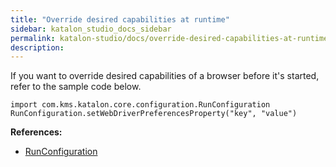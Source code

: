 ```yaml
---
title: "Override desired capabilities at runtime" 
sidebar: katalon_studio_docs_sidebar
permalink: katalon-studio/docs/override-desired-capabilities-at-runtime.html 
description: 
---
```

If you want to override desired capabilities of a browser before it's started, refer to the sample code below.

```
import com.kms.katalon.core.configuration.RunConfiguration
RunConfiguration.setWebDriverPreferencesProperty("key", "value")
```

  
**References:**

*   [RunConfiguration](https://api-docs.katalon.com/com/kms/katalon/core/configuration/RunConfiguration.html)